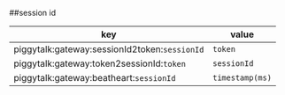 ##session id

| key                                               | value               |
|---------------------------------------------------|---------------------|
| piggytalk:gateway:sessionId2token:```sessionId``` | ```token```         |
| piggytalk:gateway:token2sessionId:```token```     | ```sessionId```     |
| piggytalk:gateway:beatheart:```sessionId```       | ```timestamp(ms)``` |
